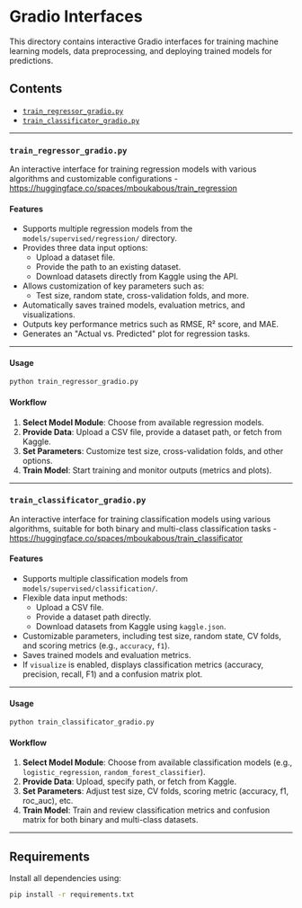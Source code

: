 # Gradio Interfaces

This directory contains interactive Gradio interfaces for training machine learning models, data preprocessing, and deploying trained models for predictions.

## Contents

- [`train_regressor_gradio.py`](#train_regressor_gradiopy)
- [`train_classificator_gradio.py`](#train_classificator_gradiopy)

---

### `train_regressor_gradio.py`

An interactive interface for training regression models with various algorithms and customizable configurations - https://huggingface.co/spaces/mboukabous/train_regression

#### Features

- Supports multiple regression models from the `models/supervised/regression/` directory.
- Provides three data input options:
  - Upload a dataset file.
  - Provide the path to an existing dataset.
  - Download datasets directly from Kaggle using the API.
- Allows customization of key parameters such as:
  - Test size, random state, cross-validation folds, and more.
- Automatically saves trained models, evaluation metrics, and visualizations.
- Outputs key performance metrics such as RMSE, R² score, and MAE.
- Generates an "Actual vs. Predicted" plot for regression tasks.

---

#### Usage

```bash
python train_regressor_gradio.py
```

#### Workflow

1. **Select Model Module**: Choose from available regression models.
2. **Provide Data**: Upload a CSV file, provide a dataset path, or fetch from Kaggle.
3. **Set Parameters**: Customize test size, cross-validation folds, and other options.
4. **Train Model**: Start training and monitor outputs (metrics and plots).

---

### `train_classificator_gradio.py`

An interactive interface for training classification models using various algorithms, suitable for both binary and multi-class classification tasks - https://huggingface.co/spaces/mboukabous/train_classificator

#### Features

- Supports multiple classification models from `models/supervised/classification/`.
- Flexible data input methods:
  - Upload a CSV file.
  - Provide a dataset path directly.
  - Download datasets from Kaggle using `kaggle.json`.
- Customizable parameters, including test size, random state, CV folds, and scoring metrics (e.g., `accuracy`, `f1`).
- Saves trained models and evaluation metrics.
- If `visualize` is enabled, displays classification metrics (accuracy, precision, recall, F1) and a confusion matrix plot.

---

#### Usage

```bash
python train_classificator_gradio.py
```

#### Workflow

1. **Select Model Module**: Choose from available classification models (e.g., `logistic_regression`, `random_forest_classifier`).
2. **Provide Data**: Upload, specify path, or fetch from Kaggle.
3. **Set Parameters**: Adjust test size, CV folds, scoring metric (accuracy, f1, roc_auc), etc.
4. **Train Model**: Train and review classification metrics and confusion matrix for both binary and multi-class datasets.

---

## Requirements

Install all dependencies using:
```bash
pip install -r requirements.txt
```

